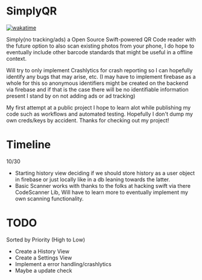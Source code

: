 # SimplyQR
[![wakatime](https://wakatime.com/badge/user/9cabb579-a7c5-4976-a214-8ca4b23bcbc9/project/018b6160-536f-4c0b-ae6c-66247ad167ae.svg)](https://wakatime.com/badge/user/9cabb579-a7c5-4976-a214-8ca4b23bcbc9/project/018b6160-536f-4c0b-ae6c-66247ad167ae)

Simply(no tracking/ads) a Open Source Swift-powered QR Code reader with the future option to also scan existing photos from your phone, I do
hope to eventually include other barcode standards that might be useful in a offline context.

Will try to only implement Crashlytics for crash reporting so I can hopefully identify any bugs that may arise, etc. 
(I may have to implement firebase as a whole for this so anonymous identifiers might be created on the backend via firebase and if that is the case there will be no identifiable information present I stand by on not adding ads or ad tracking)

My first attempt at a public project I hope to learn alot while publishing my code such as workflows and automated testing.
Hopefully I don't dump my own creds/keys by accident.
Thanks for checking out my project!

# Timeline

10/30 
- Starting history view deciding if we should store history as a user object in firebase or just locally like in a db leaning towards the latter.
- Basic Scanner works with thanks to the folks at hacking swift via there CodeScanner Lib, 
Will have to learn more to eventually implement my own scanning functionality.


# TODO
Sorted by Priority (High to Low)

- Create a History View
- Create a Settings View
- Implement a error handling/crashlytics
- Maybe a update check
